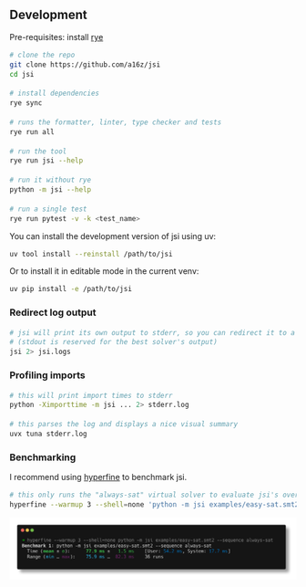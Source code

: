 ## Development

Pre-requisites: install [rye](https://rye.astral.sh/guide/installation/#installing-rye)

```sh
# clone the repo
git clone https://github.com/a16z/jsi
cd jsi

# install dependencies
rye sync

# runs the formatter, linter, type checker and tests
rye run all

# run the tool
rye run jsi --help

# run it without rye
python -m jsi --help

# run a single test
rye run pytest -v -k <test_name>
```

You can install the development version of jsi using uv:

```sh
uv tool install --reinstall /path/to/jsi
```

Or to install it in editable mode in the current venv:

```sh
uv pip install -e /path/to/jsi
```

### Redirect log output

```sh
# jsi will print its own output to stderr, so you can redirect it to a file
# (stdout is reserved for the best solver's output)
jsi 2> jsi.logs
```


### Profiling imports

```sh
# this will print import times to stderr
python -Ximporttime -m jsi ... 2> stderr.log

# this parses the log and displays a nice visual summary
uvx tuna stderr.log
```


### Benchmarking

I recommend using [hyperfine](https://github.com/sharkdp/hyperfine) to benchmark jsi.

```sh
# this only runs the "always-sat" virtual solver to evaluate jsi's overhead
hyperfine --warmup 3 --shell=none 'python -m jsi examples/easy-sat.smt2 --sequence always-sat'
```

![Screenshot of hyperfine benchmark](static/images/hyperfine-screenshot.png)
